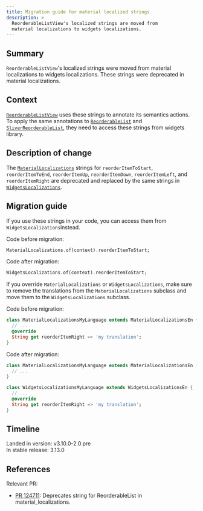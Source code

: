 ```yaml
---
title: Migration guide for material localized strings
description: >
  ReorderableListView's localized strings are moved from
  material localizations to widgets localizations.
---
```


## Summary

`ReorderableListView`'s localized strings were moved from
material localizations to widgets localizations.
These strings were deprecated in material localizations.

## Context

[`ReorderableListView`][] uses these strings to annotate its semantics actions.
To apply the same annotations to [`ReorderableList`][]
and [`SliverReorderableList`][], they need to
access these strings from widgets library.

## Description of change

The [`MaterialLocalizations`][] strings for
`reorderItemToStart`, `reorderItemToEnd`, `reorderItemUp`,
`reorderItemDown`, `reorderItemLeft`, and `reorderItemRight` are deprecated and
replaced by the same strings in [`WidgetsLocalizations`][].

## Migration guide

If you use these strings in your code,
you can access them from `WidgetsLocalizations`instead.

Code before migration:

```dart
MaterialLocalizations.of(context).reorderItemToStart;
```

Code after migration:

```dart
WidgetsLocalizations.of(context).reorderItemToStart;
```

If you override `MaterialLocalizations` or `WidgetsLocalizations`,
make sure to remove the translations from the `MaterialLocalizations`
subclass and move them to the `WidgetsLocalizations` subclass.

Code before migration:

```dart
class MaterialLocalizationsMyLanguage extends MaterialLocalizationsEn {
  // ...
  @override
  String get reorderItemRight => 'my translation';
}
```

Code after migration:

```dart
class MaterialLocalizationsMyLanguage extends MaterialLocalizationsEn {
  // ...
}

class WidgetsLocalizationsMyLanguage extends WidgetsLocalizationsEn {
  // ...
  @override
  String get reorderItemRight => 'my translation';
}
```

## Timeline

Landed in version: v3.10.0-2.0.pre<br>
In stable release: 3.13.0

## References

Relevant PR:

* [PR 124711][]: Deprecates string for
  ReorderableList in material_localizations.

[PR 124711]: {{site.repo.flutter}}/pull/124711
[`ReorderableListView`]: {{site.api}}/flutter/material/ReorderableListView-class.html
[`ReorderableList`]: {{site.api}}/flutter/widgets/ReorderableList-class.html
[`SliverReorderableList`]: {{site.api}}/flutter/widgets/SliverReorderableList-class.html
[`MaterialLocalizations`]: {{site.api}}/flutter/material/MaterialLocalizations-class.html
[`WidgetsLocalizations`]: {{site.api}}/flutter/widgets/WidgetsLocalizations-class.html
